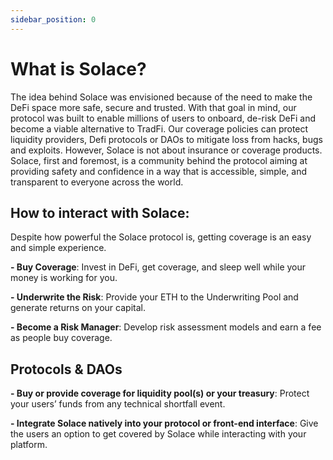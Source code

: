 ```yaml
---
sidebar_position: 0
---
```


# What is Solace?

The idea behind Solace was envisioned because of the need to make the DeFi space more safe, secure and trusted. With that goal in mind, our protocol was built to enable millions of users to onboard,  de-risk DeFi and become a viable alternative to TradFi. Our coverage policies can protect liquidity providers, Defi protocols or DAOs to mitigate loss from hacks, bugs and exploits. However, Solace is not about insurance or coverage products. Solace, first and foremost, is a community behind the protocol aiming at providing safety and confidence in a way that is accessible, simple, and transparent to everyone across the world.


## How to interact with Solace:

Despite how powerful the Solace protocol is, getting coverage is an easy and simple experience. 

**- Buy Coverage**: Invest in DeFi, get coverage, and sleep well while your money is working for you.

**- Underwrite the Risk**: Provide your ETH to the Underwriting Pool and generate returns on your capital.

**- Become a Risk Manager**: Develop risk assessment models and earn a fee as people buy coverage.

## Protocols & DAOs

**- Buy or provide coverage for liquidity pool(s) or your treasury**: Protect your users’ funds from any technical shortfall event.

**- Integrate Solace natively into your protocol or front-end interface**: Give the users an option to get covered by Solace while interacting with your platform.